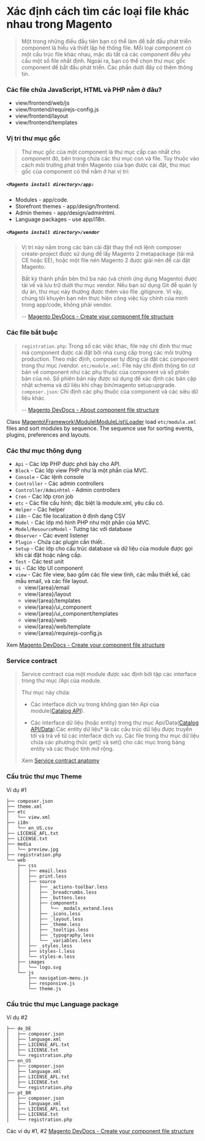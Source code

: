 # Xác định cách tìm các loại file khác nhau trong Magento

> Một trong những điều đầu tiên bạn có thể làm để bắt đầu phát triển component là hiểu và thiết lập hệ thống file. Mỗi loại component có một cấu trúc file khác nhau, mặc dù tất cả các component đều yêu cầu một số file nhất định.
Ngoài ra, bạn có thể chọn thư mục gốc component để bắt đầu phát triển. Các phần dưới đây có thêm thông tin.
> 
### Các file chứa JavaScript, HTML và PHP nằm ở đâu?
- view/frontend/web/js
- view/frontend/requirejs-config.js
- view/frontend/layout
- view/frontend/templates

### Vị trí thư mục gốc

>Thư mục gốc của một component là thư mục cấp cao nhất cho component đó, bên trong chứa các thư mục con và file. Tùy thuộc vào cách môi trường phát triển Magento của bạn được cài đặt, thư mục gốc của component có thể nằm ở hai vị trí:
##### `<Magento install directory>/app:`
* Modules - app/code.
* Storefront themes - app/design/frontend.
* Admin themes - app/design/adminhtml.
* Language packages - use app/i18n.

##### `<Magento install directory>/vendor`

>Vị trí này nằm trong các bản cài đặt thay thế nơi lệnh composer create-project được sử dụng để lấy Magento 2 metapackage (tải mã CE hoặc EE), hoặc một file nén Magento 2 được giải nén để cài đặt Magento.
> 
>Bất kỳ thành phần bên thứ ba nào (và chính ứng dụng Magento) được tải về và lưu trữ dưới thư mục vendor. Nếu bạn sử dụng Git để quản lý dự án, thư mục này thường được thêm vào file .gitignore. Vì vậy, chúng tôi khuyên bạn nên thực hiện công việc tùy chỉnh của mình trong app/code, không phải vendor.
> 
> -- [Magento DevDocs - Create your component file structure](https://devdocs.magento.com/guides/v2.2/extension-dev-guide/build/module-file-structure.html)

### Các file bắt buộc

>`registration.php`: Trong số các việc khác, file này chỉ định thư mục mà component được cài đặt bởi nhà cung cấp 
> trong các môi trường production. Theo mặc định, composer tự động cài đặt các component trong thư mục <Magento root dir>/vendor.
> `etc/module.xml`: File này chỉ định thông tin cơ bản về component như các phụ thuộc của component và số phiên bản của nó. Số phiên bản này được sử dụng để xác định các bản cập nhật schema và dữ liệu khi chạy bin/magento setup:upgrade.
>`composer.json`: Chỉ định các phụ thuộc của component và các siêu dữ liệu khác.
>
> -- [Magento DevDocs - About component file structure](https://devdocs.magento.com/guides/v2.2/extension-dev-guide/prepare/prepare_file-str.html)

Class [Magento\Framework\Module\ModuleList\Loader](https://github.com/magento/magento2/blob/2.3/lib/internal/Magento/Framework/Module/ModuleList/Loader.php#L78) load `etc/module.xml` files and sort modules by sequence.
The sequence use for sorting events, plugins, preferences and layouts.


### Các thư mục thông dụng

- `Api` - Các lớp PHP được phơi bày cho API.
- `Block` - Các lớp view PHP như là một phần của MVC.
- `Console` - Các lệnh console
- `Controller` - Các admin controllers
- `Controller/Adminhtml` - Admin controllers
- `Cron` - Các lớp cron job
- `etc` - Các file cấu hình; đặc biệt là module.xml, yêu cầu có.
- `Helper` - Các helper
- `i18n` - Các file localization ở định dạng CSV
- `Model` - Các lớp mô hình PHP như một phần của MVC.
- `Model/ResourceModel` - Tương tác với database
- `Observer` - Các event listener
- `Plugin` - Chứa các plugin cần thiết..
- `Setup` - Các lớp cho cấu trúc database và dữ liệu của module được gọi khi cài đặt hoặc nâng cấp.
- `Test` - Các test unit
- `Ui` - Các lớp UI component
- `view` - Các file view, bao gồm các file view tĩnh, các mẫu thiết kế, các mẫu email, và các file layout.
    - view/{area}/email
    - view/{area}/layout
    - view/{area}/templates
    - view/{area}/ui_component
    - view/{area}/ui_component/templates
    - view/{area}/web
    - view/{area}/web/template
    - view/{area}/requirejs-config.js

Xem [Magento DevDocs - Create your component file structure](https://devdocs.magento.com/guides/v2.4/extension-dev-guide/build/module-file-structure.html)

### Service contract

> Service contract của một module được xác định bởi tập các interface trong thư mục /Api của module.
>
> Thư mục này chứa:
>
> * Các interface dịch vụ trong không gian tên Api của module([Catalog API](https://github.com/magento/magento2/tree/2.0/app/code/Magento/Customer/Api)).
>
> * Các interface dữ liệu (hoặc entity) trong thư mục Api/Data([Catalog API/Data](https://github.com/magento/magento2/tree/2.0/app/code/Magento/Customer/Api/Data)).Các entity dữ liệu* là các cấu trúc dữ liệu được truyền tới và trả về từ các interface dịch vụ. Các file trong thư mục dữ liệu chứa các phương thức get() và set() cho các mục trong bảng entity và các thuộc tính mở rộng.
>
> Xem [Service contract anatomy](https://devdocs.magento.com/guides/v2.4/architecture/archi_perspectives/service_layer.html#service-contract-anatomy)



### Cấu trúc thư mục Theme
Ví dụ #1
```
├── composer.json
├── theme.xml
├── etc
│   └── view.xml
├── i18n
│   └── en_US.csv
├── LICENSE_AFL.txt
├── LICENSE.txt
├── media
│   └── preview.jpg
├── registration.php
└── web
    ├── css
    │   ├── email.less
    │   ├── print.less
    │   ├── source
    │   │   ├── _actions-toolbar.less
    │   │   ├── _breadcrumbs.less
    │   │   ├── _buttons.less
    │   │   ├── components
    │   │   │   └── _modals_extend.less
    │   │   ├── _icons.less
    │   │   ├── _layout.less
    │   │   ├── _theme.less
    │   │   ├── _tooltips.less
    │   │   ├── _typography.less
    │   │   └── _variables.less
    │   ├── _styles.less
    │   ├── styles-l.less
    │   └── styles-m.less
    ├── images
    │   └── logo.svg
    └── js
        ├── navigation-menu.js
        ├── responsive.js
        └── theme.js
```

### Cấu trúc thư mục Language package
Ví dụ #2
```
├── de_DE
│   ├── composer.json
│   ├── language.xml
│   ├── LICENSE_AFL.txt
│   ├── LICENSE.txt
│   └── registration.php
├── en_US
│   ├── composer.json
│   ├── language.xml
│   ├── LICENSE_AFL.txt
│   ├── LICENSE.txt
│   └── registration.php
├── pt_BR
│   ├── composer.json
│   ├── language.xml
│   ├── LICENSE_AFL.txt
│   ├── LICENSE.txt
│   └── registration.php
```

Các ví dụ #1, #2 [Magento DevDocs - Create your component file structure](https://devdocs.magento.com/guides/v2.2/extension-dev-guide/build/module-file-structure.html)
